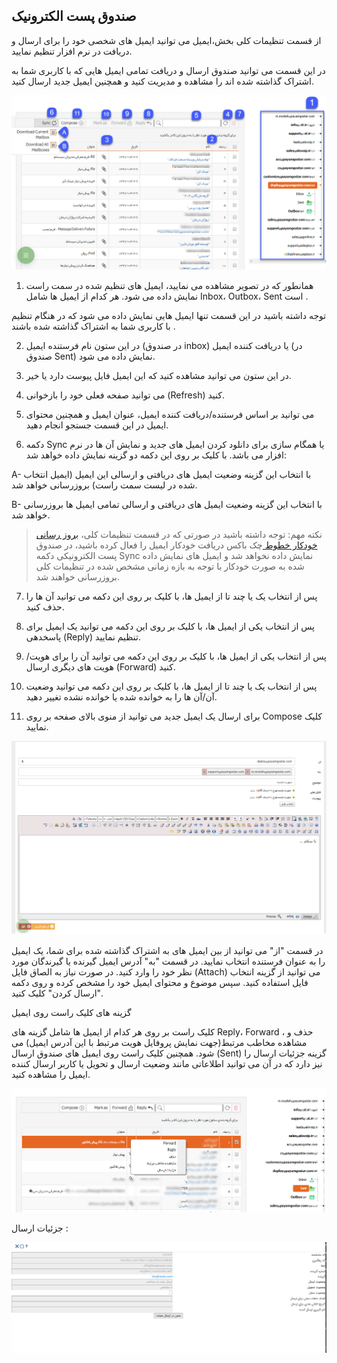 ﻿## صندوق پست الکترونیک 

از قسمت تنظیمات کلی بخش،ایمیل می توانید ایمیل های شخصی خود را برای ارسال و دریافت در نرم افزار تنظیم نمایید.

در این قسمت می توانید صندوق ارسال و دریافت تمامی ایمیل هایی که با کاربری شما به اشتراک گذاشته شده اند را مشاهده و مدیریت کنید و همچنین ایمیل جدید ارسال کنید.

![](MyEmails1.png)

1. همانطور که در تصویر مشاهده می نمایید، ایمیل های تنظیم شده در سمت راست نمایش داده می شود. هر کدام از ایمیل ها شامل Inbox، Outbox، Sent است .

توجه داشته باشید در این قسمت تنها ایمیل هایی نمایش داده می شود که در هنگام تنظیم با کاربری شما به اشتراک گذاشته شده باشند .

2. در این ستون نام فرستنده ایمیل (در صندوق inbox) یا دریافت کننده ایمیل (در صندوق Sent) نمایش داده می شود. 

3. در این ستون می توانید مشاهده کنید که این ایمیل فایل پیوست دارد یا خیر.

4. می توانید صفحه فعلی خود را بازخوانی (Refresh) کنید.

5. می توانید بر اساس فرستنده/دریافت کننده ایمیل، عنوان ایمیل و همچنین محتوای ایمیل در این قسمت جستجو انجام دهید.

6. دکمه Sync یا همگام سازی برای دانلود کردن ایمیل های جدید و نمایش آن ها در نرم افزار می باشد. با کلیک بر روی این دکمه دو گزینه نمایش داده خواهد شد:

A- با انتخاب این گزینه وضعیت ایمیل های دریافتی و ارسالی این ایمیل (ایمیل انتخاب شده در لیست سمت راست) بروزرسانی خواهد شد.

B- با انتخاب این گزینه وضعیت ایمیل های دریافتی و ارسالی تمامی ایمیل ها بروزرسانی خواهد شد.


> نکته مهم: توجه داشته باشید در صورتی که در قسمت تنظیمات کلی، [بروز رسانی خودکار خطوط ](https://github.com/1stco/PayamGostarDocs/blob/master/help%202.5.4/Settings/General-settings/Automatic-update-of-lines/Automatic-update-of-lines.md)چک باکس دریافت خودکار ایمیل را فعال کرده باشید، در صندوق پست الکترونیکی دکمه Sync نمایش داده نخواهد شد و ایمیل های نمایش داده شده به صورت خودکار با توجه به بازه زمانی مشخص شده در تنظیمات کلی بروزرسانی خواهند شد. 

7. پس از انتخاب یک یا چند تا از ایمیل ها، با کلیک بر روی این دکمه می توانید آن ها را حذف کنید.

8. پس از انتخاب یکی از ایمیل ها، با کلیک بر روی این دکمه می توانید یک ایمیل برای پاسخدهی (Reply) تنظیم نمایید.

9. پس از انتخاب یکی از ایمیل ها، با کلیک بر روی این دکمه می توانید آن را برای هویت/هویت های دیگری ارسال (Forward) کنید.

10. پس از انتخاب یک یا چند تا از ایمیل ها، با کلیک بر روی این دکمه می توانید وضعیت آن/آن ها را به خوانده شده یا خوانده نشده تغییر دهید.

11. برای ارسال یک ایمیل جدید می توانید از منوی بالای صفحه بر روی Compose کلیک نمایید.

![](MyEmails2.png)

در قسمت "از" می توانید از بین ایمیل های به اشتراک گذاشته شده برای شما، یک ایمیل را به عنوان فرستنده انتخاب نمایید. در قسمت "به" آدرس ایمیل گیرنده یا گیرندگان مورد نظر خود را وارد کنید. در صورت نیاز به الصاق فایل (Attach) می توانید از گزینه انتخاب فایل استفاده کنید. سپس موضوع و محتوای ایمیل خود را مشخص کرده و روی دکمه "ارسال کردن" کلیک کنید.

گزینه های کلیک راست روی ایمیل


  کلیک راست بر روی هر کدام از ایمیل ها شامل گزینه های Reply، Forward ، حذف و مشاهده مخاطب مرتبط(جهت نمایش پروفایل هویت مرتبط با این آدرس ایمیل) می شود. همچنین کلیک راست روی ایمیل های صندوق ارسال (Sent) گزینه جزئیات ارسال را نیز دارد که در آن می توانید اطلاعاتی مانند وضعیت ارسال و تحویل یا کاربر ارسال کننده ایمیل را مشاهده کنید.
  
  
 ![](MyEmails3.png)
 
 
 جزئیات ارسال :
 
 ![](32.png)
 
 
 
